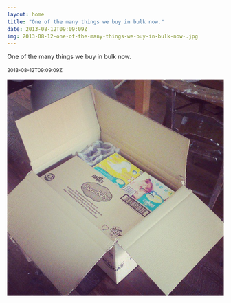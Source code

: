 ```yaml
---
layout: home
title: "One of the many things we buy in bulk now."
date: 2013-08-12T09:09:09Z
img: 2013-08-12-one-of-the-many-things-we-buy-in-bulk-now-.jpg
---
```


One of the many things we buy in bulk now.

<small>2013-08-12T09:09:09Z</small>

![One of the many things we buy in bulk now.](2013-08-12-one-of-the-many-things-we-buy-in-bulk-now-.jpg)
